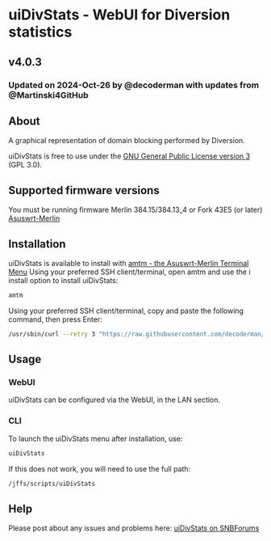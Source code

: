 # uiDivStats - WebUI for Diversion statistics

## v4.0.3
### Updated on 2024-Oct-26 by @decoderman with updates from @Martinski4GitHub

## About
A graphical representation of domain blocking performed by Diversion.

uiDivStats is free to use under the [GNU General Public License version 3](https://opensource.org/licenses/GPL-3.0) (GPL 3.0).

## Supported firmware versions

You must be running firmware Merlin 384.15/384.13_4 or Fork 43E5 (or later) [Asuswrt-Merlin](https://asuswrt.lostrealm.ca/)

## Installation
uiDivStats is available to install with [amtm - the Asuswrt-Merlin Terminal Menu](https://github.com/decoderman/amtm)
Using your preferred SSH client/terminal, open amtm and use the i install option to install uiDivStats:
```sh
amtm
```

Using your preferred SSH client/terminal, copy and paste the following command, then press Enter:

```sh
/usr/sbin/curl --retry 3 "https://raw.githubusercontent.com/decoderman/uiDivStats/master/uiDivStats.sh" -o "/jffs/scripts/uiDivStats" && chmod 0755 /jffs/scripts/uiDivStats && /jffs/scripts/uiDivStats install
```

## Usage

### WebUI

uiDivStats can be configured via the WebUI, in the LAN section.

### CLI

To launch the uiDivStats menu after installation, use:

```sh
uiDivStats
```

If this does not work, you will need to use the full path:

```sh
/jffs/scripts/uiDivStats
```

## Help

Please post about any issues and problems here: [uiDivStats on SNBForums](https://www.snbforums.com/forums/asuswrt-merlin-addons.60/?prefix_id=15)
